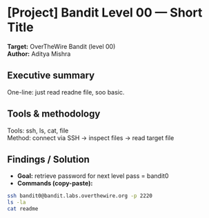 # [Project] Bandit Level 00 — Short Title
**Target:** OverTheWire Bandit (level 00)  
**Author:** Aditya Mishra

## Executive summary
One-line: just read readne file, soo basic.

## Tools & methodology
Tools: ssh, ls, cat, file  
Method: connect via SSH → inspect files → read target file

## Findings / Solution
- **Goal:** retrieve password for next level
pass = bandit0  
- **Commands (copy-paste):**
```bash
ssh bandit0@bandit.labs.overthewire.org -p 2220
ls -la
cat readme

